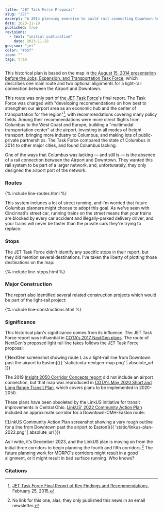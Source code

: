 ```yaml
---
title: "JET Task Force Proposal"
slug: "JET"
excerpt: "A 2014 planning exercise to build rail connecting Downtown to the Airport."
date: 2023-11-28
published: true
revisions:
  - text: "initial publication"
    date: 2023-11-28
geojson: "jet"
color: "#55f"
icon: ""
tags: tram
---
```


This historical plan is based on the map in [the August 15, 2014 presentation before the Jobs, Expansion, and Transportation Task Force](https://web.archive.org/web/20150905224603/https://www.columbus.gov/uploadedFiles/Columbus/Departments/Development/JET%20Task%20Force%20-%20Transportation%20Presentation%20(August%2015%202014).pdf), which describes one main route and two optional alignments for a light-rail connection between the Airport and Downtown.

This route was only part of [the JET Task Force](https://web.archive.org/web/20220815123218/https://www.columbus.gov/planning/jettaskforce/)'s final report. The Task Force was charged with "developing recommendations on how best to strengthen our airport area as an economic hub and the center of transportation for the region"[^1], with recommendations covering many policy fields. Among their recommendations were more direct flights from Columbus to the West Coast and Europe, building a "multimodal transportation center" at the airport, investing in all modes of freight transport, bringing more industry to Columbus, and making lots of public-private partnerships. The Task Force compared the state of Columbus in 2014 to other major cities, and found Columbus lacking.

One of the ways that Columbus was lacking &mdash; and still is &mdash; is the absence of a rail connection between the Airport and Downtown. They wanted this rail system to be part of a larger network, and, unfortunately, they only designed the airport part of the network.

### Routes

{% include line-routes.html %}

This system includes a lot of street running, and I'm worried that future Columbus planners might choose to adopt this goal. As we've seen with Cincinnati's street car, running trains on the street means that your trains are blocked by every car accident and illegally-parked delivery driver, and your trains will never be faster than the private cars they're trying to replace.

### Stops

The JET Task Force didn't identify any specific stops in their report, but they did mention several destinations. I've taken the liberty of plotting those destinations on the map:

{% include line-stops.html %}


### Major Construction 

The report also identified several related construction projects which would be part of the light-rail project:

{% include line-constructions.html %}

### Significance

This historical plan's significance comes from its influence: The JET Task Force report was influential in [COTA's 2017 NextGen plans](https://web.archive.org/web/20211103180215/https://www.cota.com/static/bb097ce4b6216488e25ddee9af52ce61/COTA_NextGen_ExecutiveSummary_Final.pdf). The route of NextGen's proposed light rail line takes follows the JET Task Force proposal:

![NextGen screenshot showing route L as a light-rail line from Downtown past the airport to Easton]({{ 'static/cota-nextgen-map.png' | absolute_url }})

The 2019 [Insight 2050 Corridor Concepts report](https://web.archive.org/web/20231003163001/https://www.morpc.org/wordpress/wp-content/uploads/2019/04/Corridor-Concepts-Scenario-Report-April-29-Final.pdf) did not include an airport connection, but that map was reproduced in [COTA's May 2020 Short and Long Range Transit Plan](https://web.archive.org/web/20230309111921/https://www.cota.com/static/c4e94031bba973e820e8529de51e65c7/COTA_SLR_Report_20200520_reduced.pdf), which covers plans to be implemented in 2020-2050.

These plans have been obsoleted by the LinkUS initiative for transit improvements in Central Ohio. [LinkUS' 2022 Community Action Plan](https://web.archive.org/web/20231203232045/https://linkuscolumbus.com/wp-content/uploads/2022/06/LinkUS-Community-Action-Plan220623_small.pdf) included an approximate corridor for a Downtown-CMH-Easton route:

![LinkUS Community Action Plan screenshot showing a very rough outline for a line from Downtown past the airport to Easton]({{ 'static/linkus-plan-2022.png' | absolute_url }})

As I write, it's December 2023, and the LinkUS plan is moving on from the initial three corridors to begin planning the fourth and fifth corridors.[^2] The future planning work for MORPC's corridors might result in a good alignment, or it might result in bad surface running. Who knows?

### Citations

[^1]: [JET Task Force Final Report of Key Findings and Recommendations](https://web.archive.org/web/20231203213911/https://www.columbus.gov/uploadedFiles/Columbus/Departments/Development/JET%20FINAL%20REPORT%20-%2002-12-15%20pdf.pdf), February 25, 2015. 
[^2]: No link for this one, alas; they only published this news in an email newsletter.